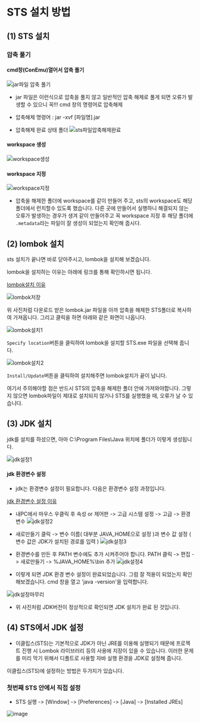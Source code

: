 # STS 설치 방법
## (1) STS 설치
### 압축 풀기 


#### cmd창(ConEmu)열어서 압축 풀기
![jar파일 압축 풀기](https://user-images.githubusercontent.com/80079066/116949136-53853500-acbc-11eb-8a17-f75b3f59e7de.PNG)
- jar 파일은 이런식으로 압축을 풀지 않고 일반적인 압축 해제로 풀게 되면 오류가 발생할 수 있으니 꼭!!! cmd 창의 명령어로 압축해제
- 압축해제 명령어 : jar -xvf [파일명].jar

- 압축해제 완료 상태 폴더
![sts파일압축해제완료](https://user-images.githubusercontent.com/80079066/116949924-8a5c4a80-acbe-11eb-92fb-30e42685a084.PNG)


#### workspace 생성
![workspace생성](https://user-images.githubusercontent.com/80079066/116949244-a101a200-acbc-11eb-8d06-2bd6247b81e6.PNG)

#### workspace 지정
![workspace지정](https://user-images.githubusercontent.com/80079066/116949381-f473f000-acbc-11eb-8cf5-31b17e9a644e.PNG)
- 압축을 해제한 폴더에 workspace를 같이 만들어 주고, sts의 workspace도 해당 폴더에서 런치할수 있도록 했습니다. 다른 곳에 만들어서 실행하니
해결되지 않는 오류가 발생하는 경우가 생겨 같이 만들어주고 꼭 workspace 지정 후 해당 폴더에 `.metadata`라는 파일이 잘 생성이 되었는지 확인해 줍시다.

## (2) lombok 설치
sts 설치가 끝나면 바로 닫아주시고, lombok을 설치해 보겠습니다.

lombok을 설치하는 이유는 아래에 링크를 통해 확인하시면 됩니다.

[lombok설치 이유]()

![lombok저장](https://user-images.githubusercontent.com/80079066/116949671-ebcfe980-acbd-11eb-9e5e-f1fca65eb9f8.PNG)

위 사진처럼 다운로드 받은 lombok.jar 파일을 아까 압축을 해제한 STS폴더로 복사하여 가져옵니다.
그리고 클릭을 하면 아래와 같은 화면이 나옵니다.

![lombok설치1](https://user-images.githubusercontent.com/80079066/116949903-7c0e2e80-acbe-11eb-8c2e-750384e8f8ff.PNG)

`Specify location`버튼을 클릭하여 lombok을 설치할 STS.exe 파일을 선택해 줍니다.

![lombok설치2](https://user-images.githubusercontent.com/80079066/116949893-74e72080-acbe-11eb-936a-397b196173c2.PNG)

`Install/Update`버튼을 클릭하여 설치해주면 lombok설치가 끝이 납니다.

여기서 주의해야할 점은 반드시 STS의 압축을 해제한 폴더 안에 가져와야합니다. 그렇지 않으면 lombok파일이 제대로 설치되지 않거나 STS를 실행했을 때, 오류가 날 수 있습니다.

## (3) JDK 설치 

jdk를 설치를 하셨으면, 아마 C:\Program Files\Java 위치에 폴더가 이렇게 생성됩니다.

![jdk설정1](https://user-images.githubusercontent.com/80079066/116951407-b679ca80-acc2-11eb-91ef-114b28b2e348.PNG)

#### jdk 환경변수 설정
- jdk는 환경변수 설정이 필요합니다. 다음은 환경변수 설정 과정입니다.
 
[jdk 환경변수 설정 이유]()

- 내PC에서 마우스 우클릭 후 속성 or 제어판 -> 고급 시스템 설정 -> 고급 -> 환경변수 
![jdk설정2](https://user-images.githubusercontent.com/80079066/116951411-b8dc2480-acc2-11eb-927a-1addc2df5fda.PNG)

- 새로만들기 클릭 -> 변수 이름( 대부분 JAVA_HOME으로 설정 )과 변수 값 설정 ( 변수 값은 JDK가 설치된 경로를 입력 ) 
![jdk설정3](https://user-images.githubusercontent.com/80079066/116951416-baa5e800-acc2-11eb-9fb7-b80aad837edf.PNG)

- 환경변수를 만든 후 PATH 변수에도 추가 시켜주어야 합니다. PATH 클릭 -> 편집 -> 새로만들기 -> %JAVA_HOME%\bin 추가 
![jdk설정4](https://user-images.githubusercontent.com/80079066/116951420-bbd71500-acc2-11eb-8d87-a872e9ee7d58.PNG)

- 이렇게 되면 JDK 환경 변수 설정이 완료되었습니다. 그럼 잘 적용이 되었는지 확인해보겠습니다. cmd 창을 열고 'java -version'을 입력합니다.

![jdk설정마무리](https://user-images.githubusercontent.com/80079066/116951424-bed20580-acc2-11eb-98af-e02ce5648f7a.PNG)

- 위 사진처럼 JDK버전이 정상적으로 확인되면 JDK 설치가 완료 된 것입니다.

## (4) STS에서 JDK 설정
- 이클립스(STS)는 기본적으로 JDK가 아닌 JRE를 이용해 실행되기 때문에 프로젝트 진행 시 Lombok 라이브러리 등의 사용에 지장이 있을 수 있습니다. 이러한 문제를 미리 막기 위해서 디폴트로 사용할 자바 실행 환경을 JDK로 설정해 줍니다. 

이클립스(STS)에 설정하는 방법은 두가지가 있습니다. 

### 첫번째 STS 안에서 직접 설정

- STS 실행 -> [Window] -> [Preferences] -> [Java] -> [Installed JREs]

![image](https://user-images.githubusercontent.com/80079066/117406962-d4586100-af48-11eb-9491-7bd82e2e2877.png)

